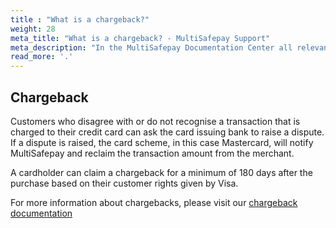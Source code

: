 ```yaml
---
title : "What is a chargeback?"
weight: 28
meta_title: "What is a chargeback? - MultiSafepay Support"
meta_description: "In the MultiSafepay Documentation Center all relevant information regarding our Plugins and API. As well as Support pages for Payment Method, Tools and General Questions. You can also find the contact details of our Support Team and Integration Team."
read_more: '.'
---
```

## Chargeback
Customers who disagree with or do not recognise a transaction that is charged to their credit card can ask the card issuing bank to raise a dispute. If a dispute is raised, the card scheme, in this case Mastercard, will notify MultiSafepay and reclaim the transaction amount from the merchant.

A cardholder can claim a chargeback for a minimum of 180 days after the purchase based on their customer rights given by Visa.

For more information about chargebacks, please visit our [chargeback documentation](/payment-methods/creditcards/chargebacks/)

